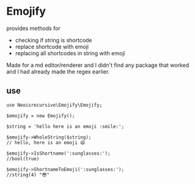 # Emojify

provides methods for

- checking if string is shortcode
- replace shortcode with emoji
- replacing all shortcodes in string with emoji

Made for a md editor/renderer and I didn't find any package that worked and I had already made the regex earlier.

## use

```
use Neoisrecursive\Emojify\Emojify;

$emojify = new Emojify();

$string = 'hello here is an emoji :smile:';

$emojify->WholeString($string);
// hello, here is an emoji 😄

$emojify->IsShortname(':sunglasses:');
//bool(true)

$emojify->ShortnameToEmoji(':sunglasses:');
//string(4) "😎"
```
